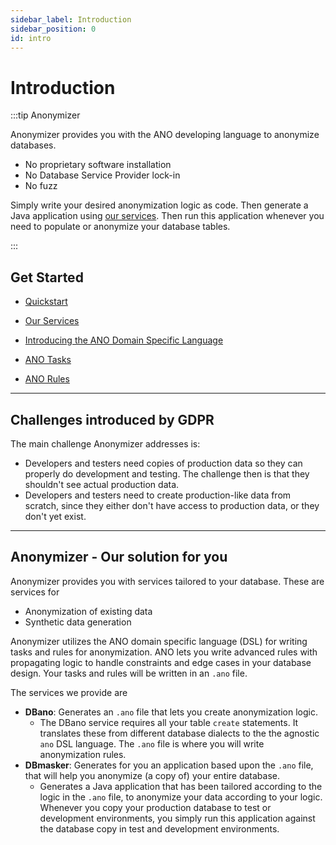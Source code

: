 ```yaml
---
sidebar_label: Introduction
sidebar_position: 0
id: intro
---
```


# Introduction

:::tip Anonymizer

Anonymizer provides you with the ANO developing language to anonymize databases.

- No proprietary software installation
- No Database Service Provider lock-in
- No fuzz

Simply write your desired anonymization logic as code. Then generate a Java application using [our services](services/overview-services). Then run this application whenever you need to populate or anonymize your database tables.

::: 

## Get Started

- [Quickstart](quickstart)

- [Our Services](services/overview-services)

- [Introducing the ANO Domain Specific Language](from-sql-to-ano/overview-from-sql-to-ano.mdx)

- [ANO Tasks](tasks/overview-tasks)
  
- [ANO Rules](rules/overview-rules)

---

## Challenges introduced by GDPR

The main challenge Anonymizer addresses is:

- Developers and testers need copies of production data so they can properly do development and testing. The challenge then is that they shouldn't see actual production data.
- Developers and testers need to create production-like data from scratch, since they either don't have access to production data, or they don't yet exist.

---

## Anonymizer - Our solution for you

Anonymizer provides you with services tailored to your database. These are services for

- Anonymization of existing data
- Synthetic data generation

Anonymizer utilizes the ANO domain specific language (DSL) for writing tasks and rules for anonymization. ANO lets you write advanced rules with propagating logic to handle constraints and edge cases in your database design. Your tasks and rules will be written in an  `.ano` file.

The services we provide are

- **DBano**: Generates an `.ano` file that lets you create anonymization logic.
  - The DBano service requires all your table `create` statements. It translates these from different database dialects to the the agnostic `ano` DSL language. The `.ano` file is where you will write anonymization rules.
- **DBmasker**: Generates for you an application based upon the `.ano` file, that will help you anonymize (a copy of) your entire database.
  - Generates a Java application that has been tailored according to the logic in the `.ano` file, to anonymize your data according to your logic. Whenever you copy your production database to test or development environments, you simply run this application against the database copy in test and development environments.

